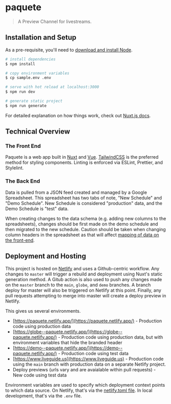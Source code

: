 # paquete

> A Preview Channel for livestreams.

## Installation and Setup

As a pre-requisite, you'll need to [download and install Node](https://nodejs.org/en/).

```bash
# install dependencies
$ npm install

# copy environment variables
$ cp sample.env .env

# serve with hot reload at localhost:3000
$ npm run dev

# generate static project
$ npm run generate
```

For detailed explanation on how things work, check out [Nuxt.js docs](https://nuxtjs.org).

## Technical Overview

### The Front End

Paquete is a web app built in [Nuxt](https://nuxtjs.org/) and [Vue](https://vuejs.org/). [TailwindCSS](https://tailwindcss.com/) is the preferred method for styling components. Linting is enforced via ESLint, Prettier, and Stylelint.

### The Back End

Data is pulled from a JSON feed created and managed by a Google Spreadsheet. This spreadsheet has two tabs of note, "New Schedule" and "Demo Schedule". New Schedule is considered "production" data, and the Demo Schedule is "test" data.

When creating changes to the data schema (e.g. adding new columns to the spreadsheets), changes should be first made on the demo schedule and then migrated to the new schedule. Caution should be taken when changing column headers in the spreadsheet as that will affect [mapping of data on the front-end](https://github.com/exafox/paquete/blob/master/services/api.js).

## Deployment and Hosting

This project is hosted on [Netlify](https://www.netlify.com/) and uses a Github-centric workflow. Any changes to `master` will trigger a rebuild and deployment using Nuxt's static generation method. A Gitub action is also used to push any changes made on the `master` branch to the `main`, `globe`, and `demo` branches. A branch deploy for master will also be triggered on Netlify at this point. Finally, any pull requests attempting to merge into master will create a deploy preview in Netlify.

This gives us several environments.

- [https://paquete.netlify.app/](https://paquete.netlify.app/) - Production code using production data
- [https://globe--paquete.netlify.app/](https://globe--paquete.netlify.app/) - Production code using production data, but with environment variables that hide the branded header
- [https://demo--paquete.netlify.app/](https://demo--paquete.netlify.app/) - Production code using test data
- [https://www.liveguide.us](https://www.liveguide.us) - Production code using the `main` branch with production data on a separate Netlify project.
- Deploy previews (urls vary and are avaialable within pull requests) - New code using test data

Environment variables are used to specify which deployment context points to which data source. On Netlify, that's via the [netlify.toml file](https://github.com/exafox/paquete/blob/master/netlify.toml). In local development, that's via the `.env` file.
